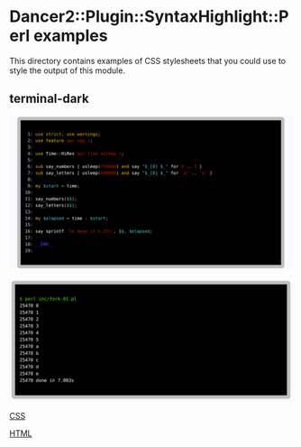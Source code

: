 # Dancer2::Plugin::SyntaxHighlight::Perl examples

This directory contains examples of CSS stylesheets that you could use to style the output of this module.

## terminal-dark

![ScreenShot](https://raw.githubusercontent.com/1nickt/Dancer2-Plugin-SyntaxHighlight-Perl/master/examples/terminal-dark-code.png)

![ScreenShot](https://raw.githubusercontent.com/1nickt/Dancer2-Plugin-SyntaxHighlight-Perl/master/examples/terminal-dark-output.png)

[CSS](terminal-dark.css)

[HTML](terminal-dark.html)


